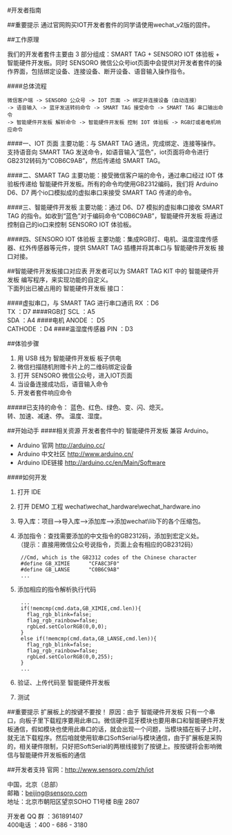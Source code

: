#开发者指南

##重要提示
通过官网购买IOT开发者套件的同学请使用wechat_v2版的固件。

##工作原理

我们的开发者套件主要由 3 部分组成：SMART TAG + SENSORO IOT 体验板 + 智能硬件开发板。同时 SENSORO 微信公众号iot页面中会提供对开发者套件的操作界面，包括绑定设备、连接设备、断开设备、语音输入操作指令。

####总体流程
	
	微信客户端 -> SENSORO 公众号 -> IOT 页面 -> 绑定并连接设备（自动连接）
	-> 语音输入 -> 蓝牙发送转码命令 -> SMART TAG 接受命令 -> SMART TAG 串口输出命令 
	-> 智能硬件开发板 解析命令 -> 智能硬件开发板 控制 IOT 体验板 -> RGB灯或者电机响应命令

####一、IOT 页面
主要功能：与 SMART TAG 通讯，完成绑定、连接等操作。支持语音向 SMART TAG 发送命令，如语音输入“蓝色”，iot页面将命令进行GB2312转码为“C0B6C9AB”，然后传递给 SMART TAG。

####二、SMART TAG 
主要功能：接受微信客户端的命令，通过串口经过 IOT 体验板传递给 智能硬件开发板。所有的命令均使用GB2312编码，我们将 Arduino D6、D7 两个io口模拟成的虚拟串口来接受 SMART TAG 传递的命令。

####三、智能硬件开发板
主要功能：通过 D6、D7 模拟的虚拟串口接收 SMART TAG 的指令。如收到“蓝色”对于编码命令“C0B6C9AB”，智能硬件开发板 将通过控制自己的io口来控制 SENSORO IOT 体验板。

####四、SENSORO IOT 体验板
主要功能：集成RGB灯、电机、温度湿度传感器、红外传感器等元件，提供 SMART TAG 插槽并将其串口与 智能硬件开发板 接口对接。

##智能硬件开发板接口对应表
开发者可以为 SMART TAG KIT 中的 智能硬件开发板 编写程序，来实现功能的自定义。     
下面列出已被占用的 智能硬件开发板 接口：

####虚拟串口，与 SMART TAG 进行串口通讯
	RX ：D6    
	TX ：D7
####RGB灯
	SCL ：A5    
	SDA ：A4
####电机
	ANODE ： D5    
	CATHODE ：D4
####温湿度传感器
	PIN ：D3
	

##体验步骤
1. 用 USB 线为 智能硬件开发板 板子供电
2. 微信扫描随机附赠卡片上的二维码绑定设备
3. 打开 SENSORO 微信公众号，进入IOT页面
4. 当设备连接成功后，语音输入命令
5. 开发者套件响应命令

#####已支持的命令：
蓝色、红色、绿色、变、闪、熄灭。     
转、加速、减速、停。
温度、湿度。

  
##开始动手
####相关资源
开发者套件中的 智能硬件开发板 兼容 Arduino。
 * Arduino 官网 http://arduino.cc/
 * Arduino 中文社区 http://www.arduino.cn/
 * Arduino IDE链接 http://arduino.cc/en/Main/Software

####如何开发
1. 打开 IDE
2. 打开 DEMO 工程 wechat\wechat_hardware\wechat_hardware.ino
3. 导入库：项目-->导入库-->添加库-->添加wechat\lib下的各个压缩包。
4. 添加指令：查找需要添加的中文指令的GB2312码，添加到宏定义处。  
（提示：直接用微信公众号说指令，页面上会有相应的GB2312码）
		
		//Cmd, which is the GB2312 codes of the Chinese character
		#define GB_XIMIE      "CFA8C3F0"
		#define GB_LANSE      "C0B6C9AB"
		...
5. 添加相应的指令解析执行代码
			
		...
	    if(!memcmp(cmd.data,GB_XIMIE,cmd.len)){
	      flag_rgb_blink=false;
	      flag_rgb_rainbow=false;
	      rgbLed.setColorRGB(0,0,0);
	    }
	    else if(!memcmp(cmd.data,GB_LANSE,cmd.len)){
	      flag_rgb_blink=false;
	      flag_rgb_rainbow=false;
	      rgbLed.setColorRGB(0,0,255);
	    }
	    ...
6. 验证、上传代码至 智能硬件开发板 
7. 测试

##重要提示
	扩展板上的按键不要按！
原因：由于 智能硬件开发板 只有一个串口，向板子里下载程序要用此串口。微信硬件蓝牙模块也要用串口和智能硬件开发板通信，假如模块也使用此串口的话，就会出现一个问题，当模块插在板子上时，就无法下载程序。然后咱就使用软串口SoftSerial与模块通信，由于扩展板是采购的，相关硬件限制，只好把SoftSerial的两根线接到了按键上。按按键将会影响微信与智能硬件开发板板的通信




##开发者支持
官网：http://www.sensoro.com/zh/iot

中国，北京（总部）      
邮箱：beijing@sensoro.com      
地址：北京市朝阳区望京SOHO T1号楼 B座 2807

开发者 QQ 群 ：361891407     
400电话 ：400 - 686 - 3180 








